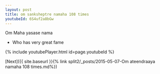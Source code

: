 ```yaml
---
layout: post
title: om sanksheptre namaha 108 times
youtubeId: 6S4uf2a8bGw
---
```

 
 
Om Maha yasase nama 
 
 -  Who has very great fame 
 
  
 
  
 
 
 
 
 
 


{% include youtubePlayer.html id=page.youtubeId %}
 
[Next]({{ site.baseurl }}{% link  split2/_posts/2015-05-07-Om ateendraaya namaha 108 times.md%})
 
